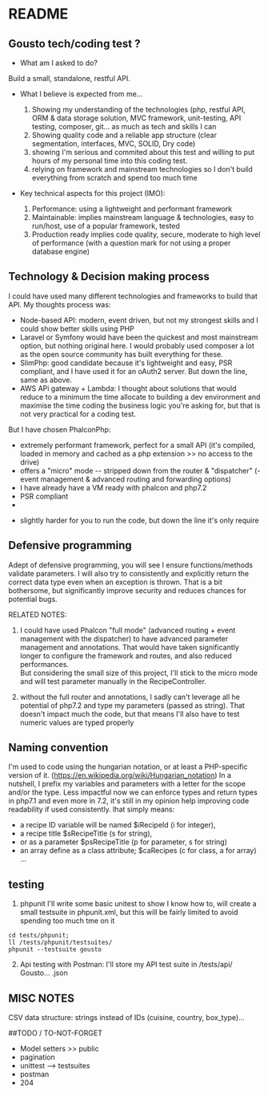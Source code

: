 
# README

## Gousto tech/coding test ?

- What am I asked to do?

Build a small, standalone, restful API. 

- What I believe is expected from me... 
  1. Showing my understanding of the technologies (php, restful API, ORM & data storage solution, MVC framework, unit-testing, API testing, composer, git... as much as tech and skills I can
  2. Showing quality code and a reliable app structure (clear segmentation, interfaces, MVC, SOLID, Dry code)
  3. showing I'm serious and commited about this test and willing to put hours of my personal time into this coding test.
  4. relying on framework and mainstream technologies so I don't build everything from scratch and spend too much time 
 
- Key technical aspects for this project (IMO):

  1. Performance: using a lightweight and performant framework
  2. Maintainable: implies mainstream language & technologies, easy to run/host, use of a popular framework, tested
  3. Production ready implies code quality, secure, moderate to high level of performance (with a question mark for not using a proper database engine)


## Technology & Decision making process

I could have used many different technologies and frameworks to build that API. My thoughts process was:

  - Node-based API: modern, event driven, but not my strongest skills and I could show better skills using PHP
  - Laravel or Symfony would have been the quickest and most mainstream option, but nothing original here. I would probably used composer a lot as the open source community has built everything for these.
  - SlimPhp: good candidate because it's lightweight and easy, PSR compliant, and I have used it for an oAuth2 server. But down the line, same as above. 
  - AWS APi gateway + Lambda: I thought about solutions that would reduce to a minimum the time allocate to building a dev environment and maximise the time coding the business logic you're asking for, but that is not very practical for a coding test.

But I have chosen PhalconPhp: 
  + extremely performant framework, perfect for a small API  (it's compiled, loaded in memory and cached as a php extension >> no access to the drive)
  + offers a "micro" mode -- stripped down from the router & "dispatcher" (- event management & advanced routing and forwarding options)
  + I have already have a VM ready with phalcon and php7.2 
  + PSR compliant
  + 
 
  - slightly harder for you to run the code, but down the line it's only require



## Defensive programming

Adept of defensive programming, you will see I ensure functions/methods validate parameters. I will also try to consistently and explicitly return the correct data type even when an exception is thrown. 
That is a bit bothersome, but significantly improve security and reduces chances for potential bugs.  

RELATED NOTES: 
  1. I could have used Phalcon "full mode" (advanced routing + event management with the dispatcher) to have advanced parameter management and annotations. That would have taken significantly longer to configure the framework and routes, and also reduced performances.   
  But considering the small size of this project, I'll stick to the micro mode and will test parameter manually in the RecipeController.

  2. without the full router and annotations, I sadly can't leverage all he potential of php7.2 and type my parameters (passed as string). That doesn't impact much the code, but that means I'll also have to test numeric values are typed properly



## Naming convention

I'm used to code using the hungarian notation, or at least a PHP-specific version of it. (https://en.wikipedia.org/wiki/Hungarian_notation)
In a nutshell, I prefix my variables and parameters with a letter for the scope and/or the type. Less impactful now we can enforce types and return types in php7.1 and even more in 7.2, it's still in my opinion help improving code readability if used consistently. 
Ihat simply means: 

  - a recipe ID variable will be named $iRecipeId  (i for integer),
  - a recipe title $sRecipeTitle (s for string), 
  - or as a parameter $psRecipeTitle (p for parameter, s for string)
  - an array define as a class attribute;  $caRecipes  (c for class, a for array)   
  ...


## testing 

  1. phpunit 
  I'll write some basic unitest to show I know how to, will create a small testsuite in phpunit.xml, but this will be fairly limited to avoid spending too much tme on it
  ```
  cd tests/phpunit; 
  ll /tests/phpunit/testsuites/
  phpunit --testsuite gousto
  ```
  
  2. Api testing with Postman:
  I'll store my API test suite in /tests/api/ Gousto... .json
  

## MISC NOTES

CSV data structure: strings instead of IDs (cuisine, country, box_type)... 

 


##TODO / TO-NOT-FORGET

- Model setters  >> public 
- pagination
- unittest  --> testsuites
- postman 
- 204 
 
